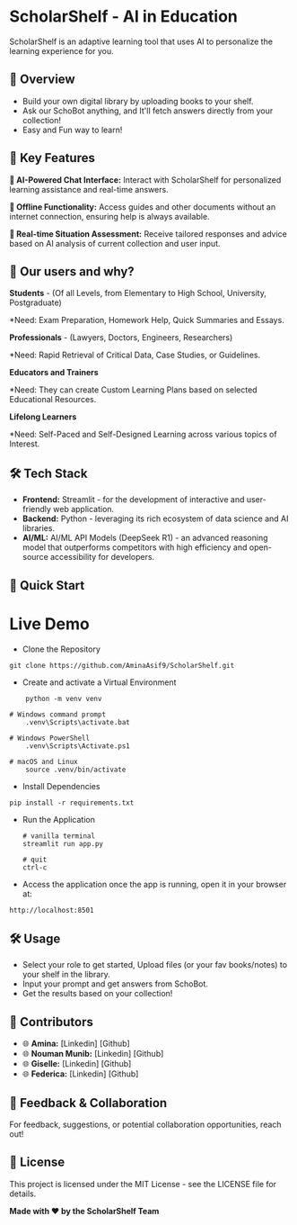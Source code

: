 # ScholarShelf - AI in Education 
ScholarShelf is an adaptive learning tool that uses AI to personalize the learning experience for you.


## 🌟 Overview
* Build your own digital library by uploading books to your shelf.
* Ask our SchoBot anything, and It'll fetch answers directly from your collection!
* Easy and Fun way to learn!


## 🚀 Key Features
**💬 AI-Powered Chat Interface:** Interact with ScholarShelf for personalized learning assistance and real-time answers.

**📱 Offline Functionality:** Access guides and other documents without an internet connection, ensuring help is always available.

**🧠 Real-time Situation Assessment:** Receive tailored responses and advice based on AI analysis of current collection and user input.


## 👤 Our users and why?
**Students** - (Of all Levels, from Elementary to High School, University, Postgraduate)

  *Need: Exam Preparation, Homework Help, Quick Summaries and Essays.
  
**Professionals** - (Lawyers, Doctors, Engineers, Researchers)

  *Need: Rapid Retrieval of Critical Data, Case Studies, or Guidelines.
  
**Educators and Trainers**

  *Need: They can create Custom Learning Plans based on selected Educational Resources.
  
**Lifelong Learners**

  *Need: Self-Paced and Self-Designed Learning across various topics of Interest.


## 🛠️ Tech Stack
* **Frontend:** Streamlit - for the development of interactive and user-friendly web application.
* **Backend:** Python - leveraging its rich ecosystem of data science and AI libraries.
* **AI/ML:** AI/ML API Models (DeepSeek R1) - an advanced reasoning model that outperforms competitors with high efficiency and open-source accessibility for developers.


## 🚀 Quick Start
# Live Demo
* Clone the Repository
  
```git clone https://github.com/AminaAsif9/ScholarShelf.git```

* Create and activate a Virtual Environment
  
```
    python -m venv venv

# Windows command prompt
    .venv\Scripts\activate.bat

# Windows PowerShell
    .venv\Scripts\Activate.ps1

# macOS and Linux
    source .venv/bin/activate
```

* Install Dependencies
  
```pip install -r requirements.txt```

* Run the Application
  
    ```
    # vanilla terminal
    streamlit run app.py

    # quit
    ctrl-c
    ```
    
* Access the application once the app is running, open it in your browser at:
  
```http://localhost:8501```


## 🛠️ Usage
  * Select your role to get started, Upload files (or your fav books/notes) to your shelf in the library.
  * Input your prompt and get answers from SchoBot.
  * Get the results based on your collection!


## 🤝 Contributors
- 🌐 **Amina:** [Linkedin] [Github]
- 🌐 **Nouman Munib:** [Linkedin] [Github]
- 🌐 **Giselle:** [Linkedin] [Github] 
- 🌐 **Federica:** [Linkedin] [Github] 


## 🌟 Feedback & Collaboration
For feedback, suggestions, or potential collaboration opportunities, reach out!


## 📄 License
This project is licensed under the MIT License - see the LICENSE file for details.



**Made with ❤️ by the ScholarShelf Team**

